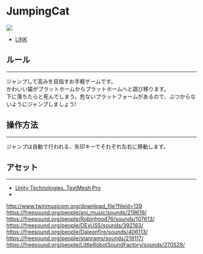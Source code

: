 # JumpingCat

![](https://i.imgur.8com/oapRAhj.png)
- [LINK](https://alesta88.github.io/JumpingCat/)

## ルール
***
ジャンプして高みを目指すお手軽ゲームです。   
かわいい猫がプラットホームからプラットホームへと跳び移ります。  
下に落ちたらと死んでしまう。危ないプラットフォームがあるので、ぶつからないようにジャンプしましょう!


## 操作方法
***
ジャンプは自動で行われる、矢印キーでそれぞれ左右に移動します。

## アセット

***
- [Unity Technologies. TextMesh Pro](https://assetstore.unity.com/packages/essentials/beta-projects/textmesh-pro-84126)
-

http://www.twinmusicom.org/download_file?fileid=139
https://freesound.org/people/ani_music/sounds/219619/
https://freesound.org/people/Robinhood76/sounds/107613/
https://freesound.org/people/DExUS5/sounds/392183/
https://freesound.org/people/Daleonfire/sounds/406113/
https://freesound.org/people/stanrams/sounds/219117/
https://freesound.org/people/LittleRobotSoundFactory/sounds/270528/

